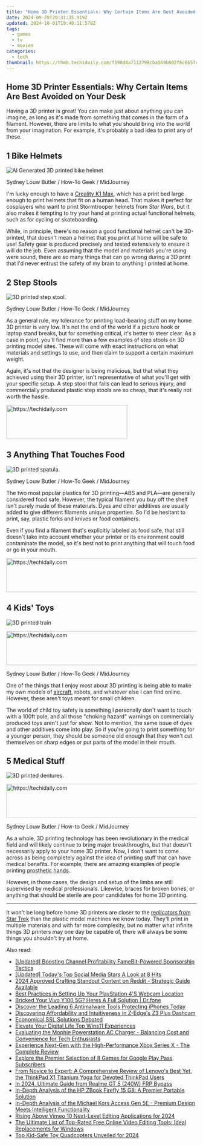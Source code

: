 ```yaml
---
title: "Home 3D Printer Essentials: Why Certain Items Are Best Avoided on Your Desk"
date: 2024-09-28T20:31:35.919Z
updated: 2024-10-01T19:48:11.578Z
tags:
  - games
  - tv
  - movies
categories:
  - tech
thumbnail: https://thmb.techidaily.com/f190d8a7112798cba569b602f6c665fc16f642849f8a20bc7170c2547e3c8b5d.jpg
---
```


## Home 3D Printer Essentials: Why Certain Items Are Best Avoided on Your Desk

Having a 3D printer is great! You can make just about anything you can imagine, as long as it's made from something that comes in the form of a filament. However, there are limits to what you should bring into the world from your imagination. For example, it's probably a bad idea to print any of these.

## 1  Bike Helmets 

![AI Generated 3D printed bike helmet](https://static1.howtogeekimages.com/wordpress/wp-content/uploads/2024/08/ai-generated-3d-printed-bike-helmet.png) 

Sydney Louw Butler / How-To Geek / MidJourney

 I'm lucky enough to have a [Creality K1 Max](https://extra-hints.techidaily.com/3-techniques-to-fix-iphone-hdr-blunders-in-premiere-pro-for-2024/), which has a print bed large enough to print helmets that fit on a human head. That makes it perfect for cosplayers who want to print Stormtrooper helmets from _Star Wars_, but it also makes it tempting to try your hand at printing actual functional helmets, such as for cycling or skateboarding.

 While, in principle, there's no reason a good functional helmet can't be 3D-printed, that doesn't mean a helmet that you print at home will be safe to use! Safety gear is produced precisely and tested extensively to ensure it will do the job. Even assuming that the model and materials you're using were sound, there are so many things that can go wrong during a 3D print that I'd never entrust the safety of my brain to anything I printed at home.

## 2  Step Stools 

![3D printed step stool.](https://static1.howtogeekimages.com/wordpress/wp-content/uploads/2024/08/3d-printed-step-stool.png) 

Sydney Louw Butler / How-To Geek / MidJourney

 As a general rule, my tolerance for printing load-bearing stuff on my home 3D printer is very low. It's not the end of the world if a picture hook or laptop stand breaks, but for something critical, it's better to steer clear. As a case in point, you'll find more than a few examples of step stools on 3D printing model sites. These will come with exact instructions on what materials and settings to use, and then claim to support a certain maximum weight.

 Again, it's not that the designer is being malicious, but that what they achieved using their 3D printer, isn't representative of what you'll get with your specific setup. A step stool that fails can lead to serious injury, and commercially produced plastic step stools are so cheap, that it's really not worth the hassle.

<!-- affiliate ads begin -->
<a href="https://wigfever.sjv.io/c/5597632/2014853/22899" target="_top" id="2014853">
  <img src="//a.impactradius-go.com/display-ad/22899-2014853" border="0" alt="https://techidaily.com" width="320" height="90"/>
</a>
<img height="0" width="0" src="https://wigfever.sjv.io/i/5597632/2014853/22899" style="position:absolute;visibility:hidden;" border="0" />
<!-- affiliate ads end -->

## 3  Anything That Touches Food 

![3D printed spatula.](https://static1.howtogeekimages.com/wordpress/wp-content/uploads/2024/08/3d-printed-spatula.png) 

Sydney Louw Butler / How-To Geek / MidJourney

 The two most popular plastics for 3D printing—ABS and PLA—are generally considered food safe. However, the typical filament you buy off the shelf isn't purely made of these materials. Dyes and other additives are usually added to give different filaments unique properties. So I'd be hesitant to print, say, plastic forks and knives or food containers.

 Even if you find a filament that's explicitly labeled as food safe, that still doesn't take into account whether your printer or its environment could contaminate the model, so it's best not to print anything that will touch food or go in your mouth.

<!-- affiliate ads begin -->
<a href="https://appsumo.8odi.net/c/5597632/2129739/7443" target="_top" id="2129739">
  <img src="//a.impactradius-go.com/display-ad/7443-2129739" border="0" alt="https://techidaily.com" width="728" height="90"/>
</a>
<img height="0" width="0" src="https://appsumo.8odi.net/i/5597632/2129739/7443" style="position:absolute;visibility:hidden;" border="0" />
<!-- affiliate ads end -->

## 4  Kids' Toys 

![3D printed train](https://static1.howtogeekimages.com/wordpress/wp-content/uploads/2024/08/3d-printed-train.png) 

<!-- affiliate ads begin -->
<a href="https://appsumo.8odi.net/c/5597632/2137411/7443" target="_top" id="2137411">
  <img src="//a.impactradius-go.com/display-ad/7443-2137411" border="0" alt="https://techidaily.com" width="600" height="90"/>
</a>
<img height="0" width="0" src="https://appsumo.8odi.net/i/5597632/2137411/7443" style="position:absolute;visibility:hidden;" border="0" />
<!-- affiliate ads end -->

Sydney Louw Butler / How-To Geek / MidJourney

 One of the things that I enjoy most about 3D printing is being able to make my own models of [aircraft](https://facebook-video-footage.techidaily.com/updated-free-video-editing-software-8-options-explored/), robots, and whatever else I can find online. However, these aren't toys meant for small children.

 The world of child toy safety is something I personally don't want to touch with a 100ft pole, and all those "choking hazard" warnings on commercially produced toys aren't just for show. Not to mention, the same issue of dyes and other additives come into play. So if you're going to print something for a younger person, they should be someone old enough that they won't cut themselves on sharp edges or put parts of the model in their mouth.

## 5  Medical Stuff 

![3D printed dentures.](https://static1.howtogeekimages.com/wordpress/wp-content/uploads/2024/08/3d-printed-dentures.png) 

<!-- affiliate ads begin -->
<a href="https://aligracehair.sjv.io/c/5597632/1915810/19272" target="_top" id="1915810">
  <img src="//a.impactradius-go.com/display-ad/19272-1915810" border="0" alt="https://techidaily.com" width="728" height="90"/>
</a>
<img height="0" width="0" src="https://aligracehair.sjv.io/i/5597632/1915810/19272" style="position:absolute;visibility:hidden;" border="0" />
<!-- affiliate ads end -->

Sydney Louw Butler / How-to Geek / MidJourney

 As a whole, 3D printing technology has been revolutionary in the medical field and will likely continue to bring major breakthroughs, but that doesn't necessarily apply to your home 3D printer. Now, I don't want to come across as being completely against the idea of printing stuff that can have medical benefits. For example, there are amazing examples of people printing [prosthetic hands](https://ultimaker.com/learn/open-bionics-3d-printed-prosthetic-limbs/).

 However, in those cases, the design and setup of the limbs are still supervised by medical professionals. Likewise, braces for broken bones, or anything that should be sterile are poor candidates for home 3D printing.

---

 It won't be long before home 3D printers are closer to the [replicators from Star Trek](https://some-skills.techidaily.com/summit-of-virtual-reality-resolution-for-2024/) than the plastic model machines we know today. They'll print in multiple materials and with far more complexity, but no matter what infinite things 3D printers may one day be capable of, there will always be some things you shouldn't try at home.

<ins class="adsbygoogle"
     style="display:block"
     data-ad-format="autorelaxed"
     data-ad-client="ca-pub-7571918770474297"
     data-ad-slot="1223367746"></ins>

<ins class="adsbygoogle"
     style="display:block"
     data-ad-client="ca-pub-7571918770474297"
     data-ad-slot="8358498916"
     data-ad-format="auto"
     data-full-width-responsive="true"></ins>

<span class="atpl-alsoreadstyle">Also read:</span>
<div><ul>
<li><a href="https://youtube-clips.techidaily.com/updated-boosting-channel-profitability-famebit-powered-sponsorship-tactics/"><u>[Updated] Boosting Channel Profitability FameBit-Powered Sponsorship Tactics</u></a></li>
<li><a href="https://facebook-videos.techidaily.com/updated-todays-top-social-media-stars-a-look-at-8-hits/"><u>[Updated] Today's Top Social Media Stars A Look at 8 Hits</u></a></li>
<li><a href="https://fox-friendly.techidaily.com/2024-approved-crafting-standout-content-on-reddit-strategic-guide-available/"><u>2024 Approved Crafting Standout Content on Reddit - Strategic Guide Available</u></a></li>
<li><a href="https://buynow-info.techidaily.com/best-practices-in-setting-up-your-playstation-4s-webcam-location/"><u>Best Practices in Setting Up Your PlayStation 4'S Webcam Location</u></a></li>
<li><a href="https://howto.techidaily.com/bricked-your-vivo-y100-5g-heres-a-full-solution-drfone-by-drfone-fix-android-problems-fix-android-problems/"><u>Bricked Your Vivo Y100 5G? Heres A Full Solution | Dr.fone</u></a></li>
<li><a href="https://buynow-marvelous.techidaily.com/discover-the-leading-6-antimalware-tools-protecting-iphones-today/"><u>Discover the Leading 6 Antimalware Tools Protecting iPhones Today</u></a></li>
<li><a href="https://buynow-marvelous.techidaily.com/discovering-affordability-and-intuitiveness-in-z-edges-z3-plus-dashcam/"><u>Discovering Affordability and Intuitiveness in Z-Edge's Z3 Plus Dashcam</u></a></li>
<li><a href="https://buynow-marvelous.techidaily.com/economical-ssl-solutions-debated/"><u>Economical SSL Solutions Debated</u></a></li>
<li><a href="https://extra-tips.techidaily.com/elevate-your-digital-life-top-wins11-experiences/"><u>Elevate Your Digital Life Top Wins11 Experiences</u></a></li>
<li><a href="https://buynow-marvelous.techidaily.com/evaluating-the-mophie-powerstation-ac-charger-balancing-cost-and-convenience-for-tech-enthusiasts/"><u>Evaluating the Mophie Powerstation AC Charger - Balancing Cost and Convenience for Tech Enthusiasts</u></a></li>
<li><a href="https://buynow-marvelous.techidaily.com/experience-next-gen-with-the-high-performance-xbox-series-x-the-complete-review/"><u>Experience Next-Gen with the High-Performance Xbox Series X - The Complete Review</u></a></li>
<li><a href="https://buynow-marvelous.techidaily.com/explore-the-premier-selection-of-8-games-for-google-play-pass-subscribers/"><u>Explore the Premier Selection of 8 Games for Google Play Pass Subscribers</u></a></li>
<li><a href="https://buynow-marvelous.techidaily.com/from-novice-to-expert-a-comprehensive-review-of-lenovos-best-yet-the-thinkpad-x1-titanium-yoga-for-devoted-thinkpad-users/"><u>From Novice to Expert: A Comprehensive Review of Lenovo's Best Yet, the ThinkPad X1 Titanium Yoga for Devoted ThinkPad Users</u></a></li>
<li><a href="https://android-frp.techidaily.com/in-2024-ultimate-guide-from-realme-gt-5-240w-frp-bypass-by-drfone-android/"><u>In 2024, Ultimate Guide from Realme GT 5 (240W) FRP Bypass</u></a></li>
<li><a href="https://buynow-marvelous.techidaily.com/in-depth-analysis-of-the-hp-zbook-firefly-15-g8-a-premier-portable-solution/"><u>In-Depth Analysis of the HP ZBook Firefly 15 G8: A Premier Portable Solution</u></a></li>
<li><a href="https://buynow-marvelous.techidaily.com/in-depth-analysis-of-the-michael-kors-access-gen-5e-premium-design-meets-intelligent-functionality/"><u>In-Depth Analysis of the Michael Kors Access Gen 5E - Premium Design Meets Intelligent Functionality</u></a></li>
<li><a href="https://vimeo-videos.techidaily.com/rising-above-vimeo-10-next-level-editing-applications-for-2024/"><u>Rising Above Vimeo 10 Next-Level Editing Applications for 2024</u></a></li>
<li><a href="https://tech-revival.techidaily.com/the-ultimate-list-of-top-rated-free-online-video-editing-tools-ideal-replacements-for-windows/"><u>The Ultimate List of Top-Rated Free Online Video Editing Tools: Ideal Replacements for Windows</u></a></li>
<li><a href="https://some-guidance.techidaily.com/top-kid-safe-toy-quadcopters-unveiled-for-2024/"><u>Top Kid-Safe Toy Quadcopters Unveiled for 2024</u></a></li>
</ul></div>

